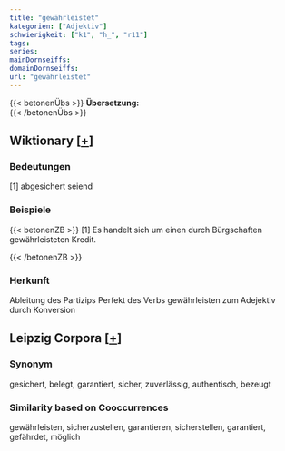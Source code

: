 ```yaml
---
title: "gewährleistet"
kategorien: ["Adjektiv"]
schwierigkeit: ["k1", "h_", "r11"]
tags:
series:
mainDornseiffs:
domainDornseiffs:
url: "gewährleistet"
---
```


{{< betonenÜbs >}}
**Übersetzung:**  
{{< /betonenÜbs >}}

## Wiktionary [[+](https://de.wiktionary.org/wiki/gewährleistet)]

### Bedeutungen
[1] abgesichert seiend  

### Beispiele
{{< betonenZB >}}
[1] Es handelt sich um einen durch Bürgschaften gewährleisteten Kredit.  

{{< /betonenZB >}}
### Herkunft
Ableitung des Partizips Perfekt des Verbs gewährleisten zum Adejektiv durch Konversion  


## Leipzig Corpora [[+](https://corpora.uni-leipzig.de/en/res?word=gewährleistet&corpusId=deu_newscrawl-public_2018)]


### Synonym
gesichert, belegt, garantiert, sicher, zuverlässig, authentisch, bezeugt


### Similarity based on Cooccurrences
gewährleisten, sicherzustellen, garantieren, sicherstellen, garantiert, gefährdet, möglich

